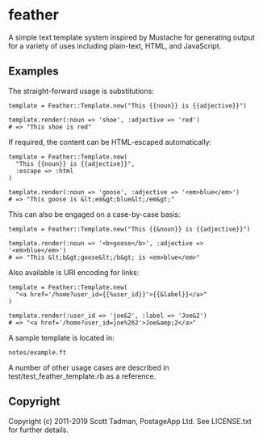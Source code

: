 # feather

A simple text template system inspired by Mustache for generating output for a
variety of uses including plain-text, HTML, and JavaScript.

## Examples

The straight-forward usage is substitutions:

    template = Feather::Template.new("This {{noun}} is {{adjective}}")
    
    template.render(:noun => 'shoe', :adjective => 'red')
    # => "This shoe is red"

If required, the content can be HTML-escaped automatically:

    template = Feather::Template.new(
      "This {{noun}} is {{adjective}}",
      :escape => :html
    )

    template.render(:noun => 'goose', :adjective => '<em>blue</em>')
    # => "This goose is &lt;em&gt;blue&lt;/em&gt;"
    
This can also be engaged on a case-by-case basis:

    template = Feather::Template.new("This {{&noun}} is {{adjective}}")

    template.render(:noun => '<b>goose</b>', :adjective => '<em>blue</em>')
    # => "This &lt;b&gt;goose&lt;/b&gt; is <em>blue</em>"

Also available is URI encoding for links:

    template = Feather::Template.new(
      "<a href='/home?user_id={{%user_id}}'>{{&label}}</a>"
    )
    
    template.render(:user_id => 'joe&2', :label => 'Joe&2')
    # => "<a href='/home?user_id=joe%262'>Joe&amp;2</a>"

A sample template is located in:

    notes/example.ft

A number of other usage cases are described in test/test_feather_template.rb
as a reference.

## Copyright

Copyright (c) 2011-2019 Scott Tadman, PostageApp Ltd.
See LICENSE.txt for further details.

